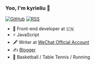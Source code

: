 ### Yoo, I'm kyrieliu 👋

[![GitHub](https://img.shields.io/badge/dynamic/json?logo=github&label=GitHub&labelColor=495867&color=495867&query=%24.data.totalSubs&url=https%3A%2F%2Fapi.spencerwoo.com%2Fsubstats%2F%3Fsource%3Dgithub%26queryKey%3Dhayschan&style=flat-square)](https://github.com/KKKyrie)
[![RSS](https://img.shields.io/badge/dynamic/json?logo=rss&logoColor=white&label=RSS&labelColor=95B8D1&color=95B8D1&query=%24.data.totalSubs&url=https%3A%2F%2Fapi.spencerwoo.com%2Fsubstats%2F%3Fsource%3Dfeedly%257Cinoreader%257CfeedsPub%26queryKey%3Dhttps://haysc.tech/feed.xml&style=flat-square)](https://kyrieliu.cn)

- 🍻 Front-end developer at 🇨🇳 
- ⚡ JavaScript
- 🖋 Writer at [WeChat Official Account](https://camo.githubusercontent.com/8ff07c44e0cd1a6155a210ac9bb1903be4dcf591e9537cc50709585827784100/68747470733a2f2f6b797269656c69752e636e2f696d616765732f7172636f6465322e6a7067)
- ✍️ [Blogger](https://kyrieliu.cn)
- 🏃 Basketball / Table Tennis / Running
